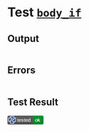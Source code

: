 # Test [`body_if`](/doc/tests/statement_usage.md#L616)

## Output

```,plain
```

## Errors

```,plain
```

## Test Result

![OK](/doc/tests/.test/body_if.png)
